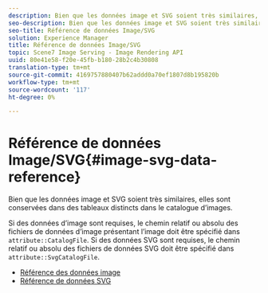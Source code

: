 ```yaml
---
description: Bien que les données image et SVG soient très similaires, elles sont conservées dans des tableaux distincts dans le catalogue d’images.
seo-description: Bien que les données image et SVG soient très similaires, elles sont conservées dans des tableaux distincts dans le catalogue d’images.
seo-title: Référence de données Image/SVG
solution: Experience Manager
title: Référence de données Image/SVG
topic: Scene7 Image Serving - Image Rendering API
uuid: 80e41e58-f20e-45fb-b180-28b2c4b30808
translation-type: tm+mt
source-git-commit: 4169757880407b62addd0a70ef1807d8b195820b
workflow-type: tm+mt
source-wordcount: '117'
ht-degree: 0%

---
```



# Référence de données Image/SVG{#image-svg-data-reference}

Bien que les données image et SVG soient très similaires, elles sont conservées dans des tableaux distincts dans le catalogue d’images.

Si des données d’image sont requises, le chemin relatif ou absolu des fichiers de données d’image présentant l’image doit être spécifié dans `attribute::CatalogFile`. Si des données SVG sont requises, le chemin relatif ou absolu des fichiers de données SVG doit être spécifié dans `attribute::SvgCatalogFile`.

* [Référence des données image](c-image-data-reference/c-image-data-reference.md)
* [Référence de données SVG](c-svg-data-reference/c-svg-data-reference.md)
